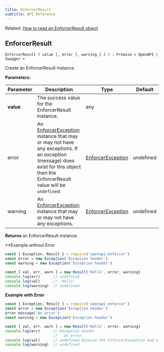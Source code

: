 ```yaml
---
title: EnforcerResult
subtitle: API Reference
---
```


Related: [How to read an EnforcerResult object](../guide/enforcer-result.md)

## EnforcerResult

`EnforcerResult ( value [, error [, warning ] ] ) : Promise < OpenAPI | Swagger >`

Create an EnforcerResult instance.

**Parameters:**

| Parameter | Description | Type | Default |
| --------- | ----------- | ---- | ------- |
| **value** | The success value for the EnforcerResult instance. | any | |
| error | An [EnforcerException](./enforcer-exception.md) instance that may or may not have any exceptions. If an exception (message) does exist for this object then the EnforcerResult value will be `undefined`. | [EnforcerException](./enforcer-exception.md) | undefined |
| warning | An [EnforcerException](./enforcer-exception.md) instance that may or may not have any exceptions. | [EnforcerException](./enforcer-exception.md) | undefined |

**Returns** an EnforcerResult instance.

**Example without Error

```js
const { Exception, Result } = require('openapi-enforcer')
const error = new Exception('Exception header')
const warning = new Exception('Exception header')

const [ val, err, warn ] = new Result('Hello', error, warning)
console.log(err)      // undefined
console.log(val)      // 'Hello'
console.log(warning)  // undefined
```

**Example with Error**

```js
const { Exception, Result } = require('openapi-enforcer')
const error = new Exception('Exception header')
error.message('An error')
const warning = new Exception('Exception header')

const [ val, err, warn ] = new Result('Hello', error, warning)
console.log(err)      // Exception header
                      //   An error
console.log(val)      // undefined because the EnforcerException had a message
console.log(warning)  // undefined
```
